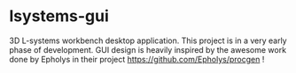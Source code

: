 # lsystems-gui
3D L-systems workbench desktop application. This project is in a very early phase of development.
GUI design is heavily inspired by the awesome work done by Epholys in their project https://github.com/Epholys/procgen !
